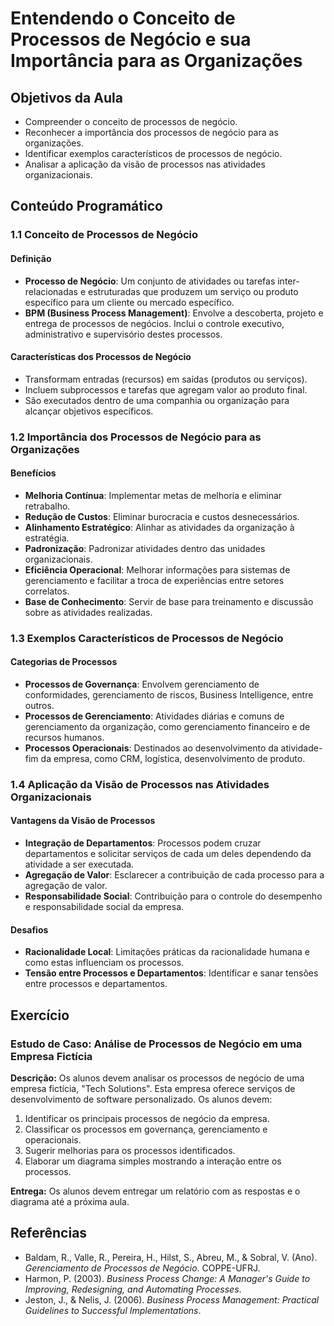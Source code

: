 # Entendendo o Conceito de Processos de Negócio e sua Importância para as Organizações

## Objetivos da Aula
- Compreender o conceito de processos de negócio.
- Reconhecer a importância dos processos de negócio para as organizações.
- Identificar exemplos característicos de processos de negócio.
- Analisar a aplicação da visão de processos nas atividades organizacionais.

## Conteúdo Programático

### 1.1 Conceito de Processos de Negócio

#### Definição
- **Processo de Negócio**: Um conjunto de atividades ou tarefas inter-relacionadas e estruturadas que produzem um serviço ou produto específico para um cliente ou mercado específico.
- **BPM (Business Process Management)**: Envolve a descoberta, projeto e entrega de processos de negócios. Inclui o controle executivo, administrativo e supervisório destes processos.

#### Características dos Processos de Negócio
- Transformam entradas (recursos) em saídas (produtos ou serviços).
- Incluem subprocessos e tarefas que agregam valor ao produto final.
- São executados dentro de uma companhia ou organização para alcançar objetivos específicos.

### 1.2 Importância dos Processos de Negócio para as Organizações

#### Benefícios
- **Melhoria Contínua**: Implementar metas de melhoria e eliminar retrabalho.
- **Redução de Custos**: Eliminar burocracia e custos desnecessários.
- **Alinhamento Estratégico**: Alinhar as atividades da organização à estratégia.
- **Padronização**: Padronizar atividades dentro das unidades organizacionais.
- **Eficiência Operacional**: Melhorar informações para sistemas de gerenciamento e facilitar a troca de experiências entre setores correlatos.
- **Base de Conhecimento**: Servir de base para treinamento e discussão sobre as atividades realizadas.

### 1.3 Exemplos Característicos de Processos de Negócio

#### Categorias de Processos
- **Processos de Governança**: Envolvem gerenciamento de conformidades, gerenciamento de riscos, Business Intelligence, entre outros.
- **Processos de Gerenciamento**: Atividades diárias e comuns de gerenciamento da organização, como gerenciamento financeiro e de recursos humanos.
- **Processos Operacionais**: Destinados ao desenvolvimento da atividade-fim da empresa, como CRM, logística, desenvolvimento de produto.

### 1.4 Aplicação da Visão de Processos nas Atividades Organizacionais

#### Vantagens da Visão de Processos
- **Integração de Departamentos**: Processos podem cruzar departamentos e solicitar serviços de cada um deles dependendo da atividade a ser executada.
- **Agregação de Valor**: Esclarecer a contribuição de cada processo para a agregação de valor.
- **Responsabilidade Social**: Contribuição para o controle do desempenho e responsabilidade social da empresa.

#### Desafios
- **Racionalidade Local**: Limitações práticas da racionalidade humana e como estas influenciam os processos.
- **Tensão entre Processos e Departamentos**: Identificar e sanar tensões entre processos e departamentos.

## Exercício

### Estudo de Caso: Análise de Processos de Negócio em uma Empresa Fictícia

**Descrição:**
Os alunos devem analisar os processos de negócio de uma empresa fictícia, "Tech Solutions". Esta empresa oferece serviços de desenvolvimento de software personalizado. Os alunos devem:

1. Identificar os principais processos de negócio da empresa.
2. Classificar os processos em governança, gerenciamento e operacionais.
3. Sugerir melhorias para os processos identificados.
4. Elaborar um diagrama simples mostrando a interação entre os processos.

**Entrega:**
Os alunos devem entregar um relatório com as respostas e o diagrama até a próxima aula.

## Referências

- Baldam, R., Valle, R., Pereira, H., Hilst, S., Abreu, M., & Sobral, V. (Ano). *Gerenciamento de Processos de Negócio*. COPPE-UFRJ.
- Harmon, P. (2003). *Business Process Change: A Manager's Guide to Improving, Redesigning, and Automating Processes*.
- Jeston, J., & Nelis, J. (2006). *Business Process Management: Practical Guidelines to Successful Implementations*.
